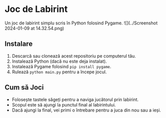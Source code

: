 # Joc de Labirint

Un joc de labirint simplu scris în Python folosind Pygame.
![](../Screenshot 2024-01-09 at 14.32.54.png)


## Instalare

1. Descarcă sau clonează acest repositoriu pe computerul tău.
2. Instalează Python (dacă nu este deja instalat).
3. Instalează Pygame folosind `pip install pygame`.
4. Rulează `python main.py` pentru a începe jocul.

## Cum să Joci

- Folosește tastele săgeți pentru a naviga jucătorul prin labirint.
- Scopul este să ajungi la punctul final al labirintului.
- Dacă ajungi la final, vei primi o întrebare pentru a juca din nou sau a ieși.
